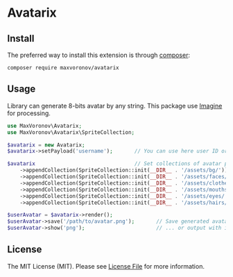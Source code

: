 # Avatarix

## Install
The preferred way to install this extension is through [composer](http://getcomposer.org/download/):
```
composer require maxvoronov/avatarix
```

## Usage
Library can generate 8-bits avatar by any string. This package use [Imagine](http://imagine.readthedocs.io/) for processing.

```php
use MaxVoronov\Avatarix;
use MaxVoronov\Avatarix\SpriteCollection;

$avatarix = new Avatarix;
$avatarix->setPayload('username');       // You can use here user ID or email

$avatarix                                // Set collections of avatar parts
    ->appendCollection(SpriteCollection::init(__DIR__ . '/assets/bg/'))
    ->appendCollection(SpriteCollection::init(__DIR__ . '/assets/faces/'))
    ->appendCollection(SpriteCollection::init(__DIR__ . '/assets/clothes/'))
    ->appendCollection(SpriteCollection::init(__DIR__ . '/assets/mouths/'))
    ->appendCollection(SpriteCollection::init(__DIR__ . '/assets/eyes/'))
    ->appendCollection(SpriteCollection::init(__DIR__ . '/assets/hairs/'));

$userAvatar = $avatarix->render();
$userAvatar->save('/path/to/avatar.png');       // Save generated avatar into file
$userAvatar->show('png');                       // ... or output with image headers
```

## License
The MIT License (MIT). Please see [License File](LICENSE.md) for more information.